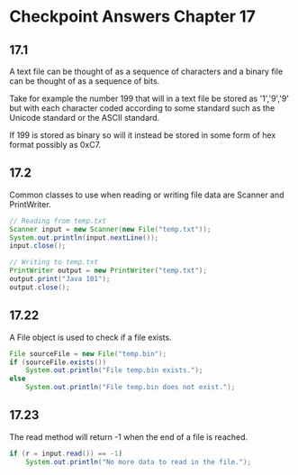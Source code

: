 # Checkpoint Answers Chapter 17 #
## 17.1 ##
A text file can be thought of as a sequence of characters and a binary file can be thought of as a sequence of bits. 

Take for example the number 199 that will in a text file be stored as '1','9','9' but with each character coded according to some standard such as the Unicode standard or the ASCII standard.  

If 199 is stored as binary so will it instead be stored in some form of hex format possibly as 0xC7.  

## 17.2 ##
Common classes to use when reading or writing file data are Scanner and PrintWriter.  
```Java  
// Reading from temp.txt  
Scanner input = new Scanner(new File("temp.txt"));  
System.out.println(input.nextLine());  
input.close();  
```  
```Java  
// Writing to temp.txt  
PrintWriter output = new PrintWriter("temp.txt");  
output.print("Java 101");  
output.close();  
```  

## 17.22 ##
A File object is used to check if a file exists.  
```Java  
File sourceFile = new File("temp.bin");  
if (sourceFile.exists())  
	System.out.println("File temp.bin exists.");  
else  
	System.out.println("File temp.bin does not exist.");  
```  

## 17.23 ##
The read method will return -1 when the end of a file is reached.  
```Java  
if (r = input.read()) == -1)  
	System.out.println("No more data to read in the file.");  
```  
